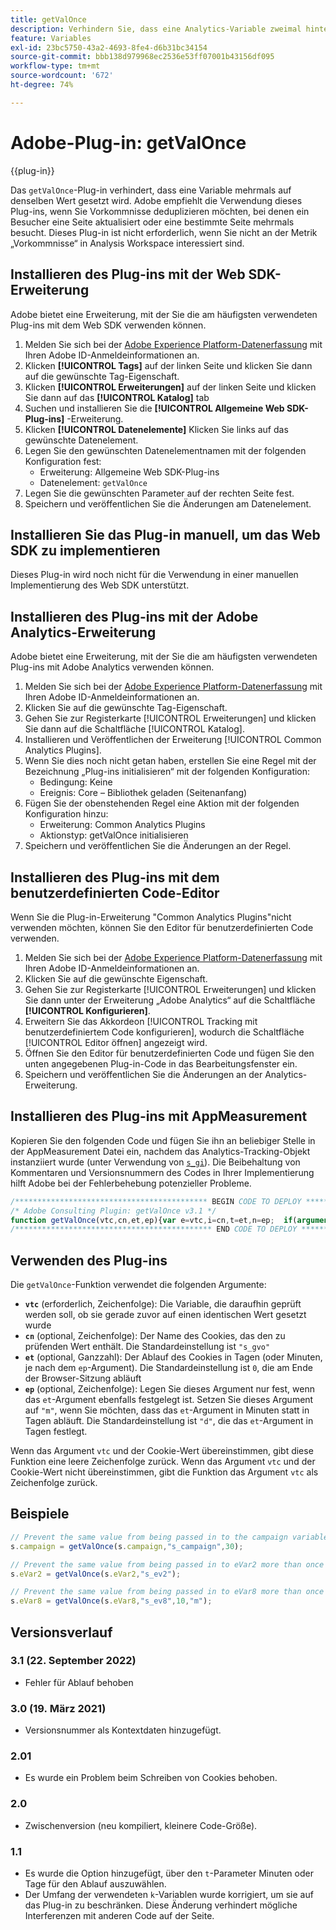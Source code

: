 ```yaml
---
title: getValOnce
description: Verhindern Sie, dass eine Analytics-Variable zweimal hintereinander auf denselben Wert gesetzt wird.
feature: Variables
exl-id: 23bc5750-43a2-4693-8fe4-d6b31bc34154
source-git-commit: bbb138d979968ec2536e53ff07001b43156df095
workflow-type: tm+mt
source-wordcount: '672'
ht-degree: 74%

---
```


# Adobe-Plug-in: getValOnce

{{plug-in}}

Das `getValOnce`-Plug-in verhindert, dass eine Variable mehrmals auf denselben Wert gesetzt wird. Adobe empfiehlt die Verwendung dieses Plug-ins, wenn Sie Vorkommnisse deduplizieren möchten, bei denen ein Besucher eine Seite aktualisiert oder eine bestimmte Seite mehrmals besucht. Dieses Plug-in ist nicht erforderlich, wenn Sie nicht an der Metrik „Vorkommnisse“ in Analysis Workspace interessiert sind.

## Installieren des Plug-ins mit der Web SDK-Erweiterung

Adobe bietet eine Erweiterung, mit der Sie die am häufigsten verwendeten Plug-ins mit dem Web SDK verwenden können.

1. Melden Sie sich bei der [Adobe Experience Platform-Datenerfassung](https://experience.adobe.com/data-collection) mit Ihren Adobe ID-Anmeldeinformationen an.
1. Klicken **[!UICONTROL Tags]** auf der linken Seite und klicken Sie dann auf die gewünschte Tag-Eigenschaft.
1. Klicken **[!UICONTROL Erweiterungen]** auf der linken Seite und klicken Sie dann auf das **[!UICONTROL Katalog]** tab
1. Suchen und installieren Sie die **[!UICONTROL Allgemeine Web SDK-Plug-ins]** -Erweiterung.
1. Klicken **[!UICONTROL Datenelemente]** Klicken Sie links auf das gewünschte Datenelement.
1. Legen Sie den gewünschten Datenelementnamen mit der folgenden Konfiguration fest:
   * Erweiterung: Allgemeine Web SDK-Plug-ins
   * Datenelement: `getValOnce`
1. Legen Sie die gewünschten Parameter auf der rechten Seite fest.
1. Speichern und veröffentlichen Sie die Änderungen am Datenelement.

## Installieren Sie das Plug-in manuell, um das Web SDK zu implementieren

Dieses Plug-in wird noch nicht für die Verwendung in einer manuellen Implementierung des Web SDK unterstützt.

## Installieren des Plug-ins mit der Adobe Analytics-Erweiterung

Adobe bietet eine Erweiterung, mit der Sie die am häufigsten verwendeten Plug-ins mit Adobe Analytics verwenden können.

1. Melden Sie sich bei der [Adobe Experience Platform-Datenerfassung](https://experience.adobe.com/data-collection) mit Ihren Adobe ID-Anmeldeinformationen an.
1. Klicken Sie auf die gewünschte Tag-Eigenschaft.
1. Gehen Sie zur Registerkarte [!UICONTROL Erweiterungen] und klicken Sie dann auf die Schaltfläche [!UICONTROL Katalog].
1. Installieren und Veröffentlichen der Erweiterung [!UICONTROL Common Analytics Plugins].
1. Wenn Sie dies noch nicht getan haben, erstellen Sie eine Regel mit der Bezeichnung „Plug-ins initialisieren“ mit der folgenden Konfiguration:
   * Bedingung: Keine
   * Ereignis: Core – Bibliothek geladen (Seitenanfang)
1. Fügen Sie der obenstehenden Regel eine Aktion mit der folgenden Konfiguration hinzu:
   * Erweiterung: Common Analytics Plugins
   * Aktionstyp: getValOnce initialisieren
1. Speichern und veröffentlichen Sie die Änderungen an der Regel.

## Installieren des Plug-ins mit dem benutzerdefinierten Code-Editor

Wenn Sie die Plug-in-Erweiterung &quot;Common Analytics Plugins&quot;nicht verwenden möchten, können Sie den Editor für benutzerdefinierten Code verwenden.

1. Melden Sie sich bei der [Adobe Experience Platform-Datenerfassung](https://experience.adobe.com/data-collection) mit Ihren Adobe ID-Anmeldeinformationen an.
1. Klicken Sie auf die gewünschte Eigenschaft.
1. Gehen Sie zur Registerkarte [!UICONTROL Erweiterungen] und klicken Sie dann unter der Erweiterung „Adobe Analytics“ auf die Schaltfläche **[!UICONTROL Konfigurieren]**.
1. Erweitern Sie das Akkordeon [!UICONTROL Tracking mit benutzerdefiniertem Code konfigurieren], wodurch die Schaltfläche [!UICONTROL Editor öffnen] angezeigt wird.
1. Öffnen Sie den Editor für benutzerdefinierten Code und fügen Sie den unten angegebenen Plug-in-Code in das Bearbeitungsfenster ein.
1. Speichern und veröffentlichen Sie die Änderungen an der Analytics-Erweiterung.

## Installieren des Plug-ins mit AppMeasurement

Kopieren Sie den folgenden Code und fügen Sie ihn an beliebiger Stelle in der AppMeasurement Datei ein, nachdem das Analytics-Tracking-Objekt instanziiert wurde (unter Verwendung von [`s_gi`](../functions/s-gi.md)). Die Beibehaltung von Kommentaren und Versionsnummern des Codes in Ihrer Implementierung hilft Adobe bei der Fehlerbehebung potenzieller Probleme.

```js
/******************************************* BEGIN CODE TO DEPLOY *******************************************/
/* Adobe Consulting Plugin: getValOnce v3.1 */
function getValOnce(vtc,cn,et,ep){var e=vtc,i=cn,t=et,n=ep;  if(arguments&&"-v"===arguments[0])return{plugin:"getValOnce",version:"3.1"};var o=function(){if(void 0!==window.s_c_il){for(var e,i=0;i<window.s_c_il.length;i++)if((e=window.s_c_il[i])._c&&"s_c"===e._c)return e}}();if(void 0!==o&&(o.contextData.getValOnce="3.1"),window.cookieWrite=window.cookieWrite||function(e,i,t){if("string"==typeof e){var n=window.location.hostname,o=window.location.hostname.split(".").length-1;if(n&&!/^[0-9.]+$/.test(n)){o=2<o?o:2;var r=n.lastIndexOf(".");if(0<=r){for(;0<=r&&1<o;)r=n.lastIndexOf(".",r-1),o--;r=0<r?n.substring(r):n}}if(g=r,i=void 0!==i?""+i:"",t||""===i){if(""===i&&(t=-60),"number"==typeof t){var f=new Date;f.setTime(f.getTime()+6e4*t)}else f=t}return!!e&&(document.cookie=encodeURIComponent(e)+"="+encodeURIComponent(i)+"; path=/;"+(t?" expires="+f.toUTCString()+";":"")+(g?" domain="+g+";":""),"undefined"!=typeof cookieRead)&&cookieRead(e)===i}},window.cookieRead=window.cookieRead||function(e){if("string"!=typeof e)return"";e=encodeURIComponent(e);var i=" "+document.cookie,t=i.indexOf(" "+e+"="),n=0>t?t:i.indexOf(";",t);return(e=0>t?"":decodeURIComponent(i.substring(t+2+e.length,0>n?i.length:n)))?e:""},e){var i=i||"s_gvo",t=t||0,n="m"===n?6e4:864e5;if(e!==cookieRead(i)){var r=new Date;return r.setTime(r.getTime()+t*n),cookieWrite(i,e,0===t?0:r),e}}return""}
/******************************************** END CODE TO DEPLOY ********************************************/
```

## Verwenden des Plug-ins

Die `getValOnce`-Funktion verwendet die folgenden Argumente:

* **`vtc`** (erforderlich, Zeichenfolge): Die Variable, die daraufhin geprüft werden soll, ob sie gerade zuvor auf einen identischen Wert gesetzt wurde
* **`cn`** (optional, Zeichenfolge): Der Name des Cookies, das den zu prüfenden Wert enthält. Die Standardeinstellung ist `"s_gvo"`
* **`et`** (optional, Ganzzahl): Der Ablauf des Cookies in Tagen (oder Minuten, je nach dem `ep`-Argument). Die Standardeinstellung ist `0`, die am Ende der Browser-Sitzung abläuft
* **`ep`** (optional, Zeichenfolge): Legen Sie dieses Argument nur fest, wenn das `et`-Argument ebenfalls festgelegt ist. Setzen Sie dieses Argument auf `"m"`, wenn Sie möchten, dass das `et`-Argument in Minuten statt in Tagen abläuft. Die Standardeinstellung ist `"d"`, die das `et`-Argument in Tagen festlegt.

Wenn das Argument `vtc` und der Cookie-Wert übereinstimmen, gibt diese Funktion eine leere Zeichenfolge zurück. Wenn das Argument `vtc` und der Cookie-Wert nicht übereinstimmen, gibt die Funktion das Argument `vtc` als Zeichenfolge zurück.

## Beispiele

```js
// Prevent the same value from being passed in to the campaign variable more than once in a row for next 30 days
s.campaign = getValOnce(s.campaign,"s_campaign",30);

// Prevent the same value from being passed in to eVar2 more than once in a row for the browser session
s.eVar2 = getValOnce(s.eVar2,"s_ev2");

// Prevent the same value from being passed in to eVar8 more than once in a row for 10 minutes
s.eVar8 = getValOnce(s.eVar8,"s_ev8",10,"m");
```

## Versionsverlauf

### 3.1 (22. September 2022)

* Fehler für Ablauf behoben

### 3.0 (19. März 2021)

* Versionsnummer als Kontextdaten hinzugefügt.

### 2.01

* Es wurde ein Problem beim Schreiben von Cookies behoben.

### 2.0

* Zwischenversion (neu kompiliert, kleinere Code-Größe).

### 1.1

* Es wurde die Option hinzugefügt, über den `t`-Parameter Minuten oder Tage für den Ablauf auszuwählen.
* Der Umfang der verwendeten `k`-Variablen wurde korrigiert, um sie auf das Plug-in zu beschränken. Diese Änderung verhindert mögliche Interferenzen mit anderen Code auf der Seite.
